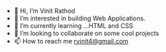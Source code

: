 - 👋 Hi, I’m Vinit Rathod
- 👀 I’m interested in building Web Applications.
- 🌱 I’m currently learning ...HTML and CSS
- 💞️ I’m looking to collaborate on some cool projects
- 📫 How to reach me rvinit4@gmail.com

<!---
RathodVinit/RathodVinit is a ✨ special ✨ repository because its `README.md` (this file) appears on your GitHub profile.
You can click the Preview link to take a look at your changes.
--->
